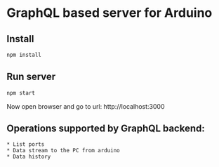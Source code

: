 # GraphQL based server for Arduino

## Install

``` bash
npm install
```

## Run server

``` bash
npm start
```

Now open browser and go to url: http://localhost:3000

## Operations supported by GraphQL backend:

	* List ports
	* Data stream to the PC from arduino
	* Data history
